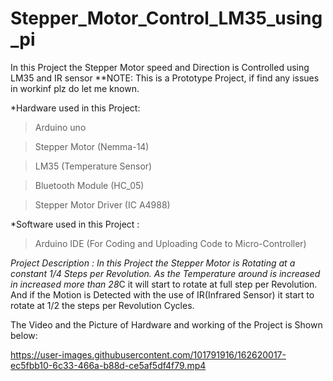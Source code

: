 # Stepper_Motor_Control_LM35_using_pi
In this Project the Stepper Motor speed and Direction is Controlled using LM35 and IR sensor
**NOTE: This is a Prototype Project, if find any issues in workinf plz do let me known.

*Hardware used in this Project:
>Arduino uno

>Stepper Motor (Nemma-14)

>LM35 (Temperature Sensor)

>Bluetooth Module (HC_05)

>Stepper Motor Driver (IC A4988)

*Software used in this Project :
>Arduino IDE (For Coding and Uploading Code to Micro-Controller)

*Project Description : In this Project the Stepper Motor is Rotating at a constant 1/4 Steps per Revolution. As the Temperature around is increased in increased more than 28*C it will start to rotate at full step per Revolution. And if the Motion is Detected with the use of IR(Infrared Sensor) it start to rotate at 1/2 the steps per Revolution Cycles.

The Video and the Picture of Hardware and working of the Project is Shown below:


https://user-images.githubusercontent.com/101791916/162620017-ec5fbb10-6c33-466a-b88d-ce5af5df4f79.mp4

